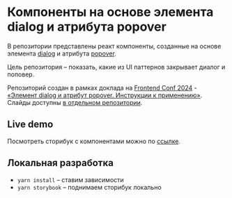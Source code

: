 # Компоненты на основе элемента dialog и атрибута popover

В репозитории представлены реакт компоненты, созданные на основе элемента [dialog](https://developer.mozilla.org/en-US/docs/Web/HTML/Element/dialog) и атрибута [popover](https://developer.mozilla.org/en-US/docs/Web/HTML/Global_attributes/popover).

Цель репозитория – показать, какие из UI паттернов закрывает диалог и поповер.

Репозиторий создан в рамках доклада на [Frontend Conf 2024](https://frontendconf.ru/moscow/2024) - [«Элемент dialog и атрибут popover. Инструкции к применению»](https://frontendconf.ru/moscow/2024/abstracts/12515). Слайды доступны [в отдельном репозитории](https://github.com/akhmadullin/fc-2024-dialog-and-popover).

## Live demo

Посмотреть сторибук с компонентами можно по [ссылке](https://akhmadullin.github.io/dialog-and-popover-use-cases/).

## Локальная разработка

- `yarn install` – ставим зависимости
- `yarn storybook` – поднимаем сторибук локально
